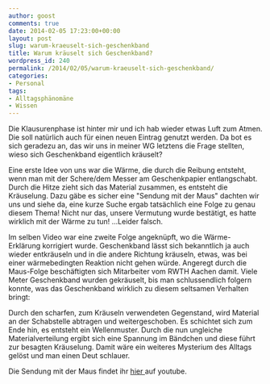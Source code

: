 ```yaml
---
author: goost
comments: true
date: 2014-02-05 17:23:00+00:00
layout: post
slug: warum-kraeuselt-sich-geschenkband
title: Warum kräuselt sich Geschenkband?
wordpress_id: 240
permalink: /2014/02/05/warum-kraeuselt-sich-geschenkband/
categories:
- Personal
tags:
- Alltagsphänomäne
- Wissen
---
```


Die Klausurenphase ist hinter mir und ich hab wieder etwas Luft zum Atmen. Die soll natürlich auch für einen neuen Eintrag genutzt werden. Da bot es sich geradezu an, das wir uns in meiner WG letztens die Frage stellten, wieso sich Geschenkband eigentlich kräuselt?




Eine erste Idee von uns war die Wärme, die durch die Reibung entsteht, wenn man mit der Schere/dem Messer am Geschenkpapier entlangschabt. Durch die Hitze zieht sich das Material zusammen, es entsteht die Kräuselung. Dazu gäbe es sicher eine "Sendung mit der Maus" dachten wir uns und siehe da, eine kurze Suche ergab tatsächlich eine Folge zu genau diesem Thema! Nicht nur das, unsere Vermutung wurde bestätigt, es hatte wirklich mit der Wärme zu tun! ...Leider falsch.




Im selben Video war eine zweite Folge angeknüpft, wo die Wärme-Erklärung korrigiert wurde. Geschenkband lässt sich bekanntlich ja auch wieder entkräuseln und in die andere Richtung kräuseln, etwas, was bei einer wärmebedingten Reaktion nicht gehen würde. Angeregt durch die Maus-Folge beschäftigten sich Mitarbeiter vom RWTH Aachen damit. Viele Meter Geschenkband wurden gekräuselt, bis man schlussendlich folgern konnte, was das Geschenkband wirklich zu diesem seltsamen Verhalten bringt:




Durch den scharfen, zum Kräuseln verwendeten Gegenstand, wird Material an der Schabstelle abtragen und weitergeschoben. Es schichtet sich zum Ende hin, es entsteht ein Wellenmuster. Durch die nun ungleiche Materialverteilung ergibt sich eine Spannung im Bändchen und diese führt zur besagten Kräuselung. Damit wäre ein weiteres Mysterium des Alltags gelöst und man einen Deut schlauer.




Die Sendung mit der Maus findet ihr [hier ](https://www.youtube.com/watch?v=dLZX2uPLyD8)auf youtube.
